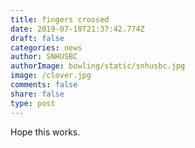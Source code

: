 ```yaml
---
title: fingers crossed
date: 2019-07-10T21:37:42.774Z
draft: false
categories: news
author: SNHUSBC
authorImage: bowling/static/snhusbc.jpg
image: /clover.jpg
comments: false
share: false
type: post
---
```

Hope this works.
